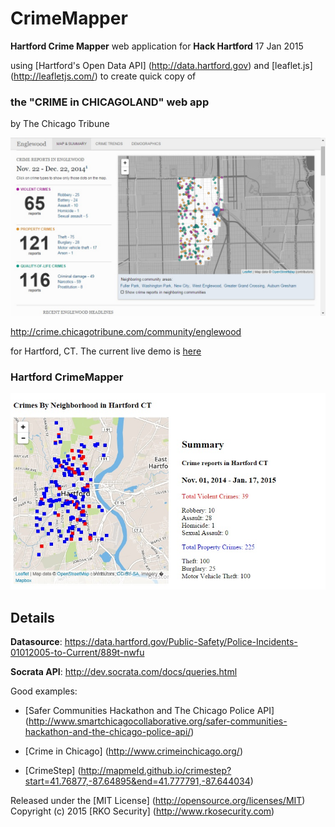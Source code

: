 # CrimeMapper
__Hartford Crime Mapper__ web application for __Hack Hartford__ 17 Jan 2015

using [Hartford's Open Data API] (http://data.hartford.gov) and [leaflet.js] (http://leafletjs.com/) to create quick copy of 
###  the "CRIME in CHICAGOLAND" web app
by The Chicago Tribune

 ![CRIME in CHICAGOLAND][app]

[app]: https://github.com/mkobar/CrimeMapper/raw/master/Crime_in_Chicagoland.jpg

 http://crime.chicagotribune.com/community/englewood
 
for Hartford, CT.  The current live demo is [here](http://mkobar.github.io/crimemapper) 

### Hartford CrimeMapper
  ![Hartford CrimeMapper][app2]

[app2]: https://github.com/mkobar/CrimeMapper/raw/master/Crime_Mapper_Hartford_CT.jpg


## Details
__Datasource__:  https://data.hartford.gov/Public-Safety/Police-Incidents-01012005-to-Current/889t-nwfu

__Socrata API__: http://dev.socrata.com/docs/queries.html

Good examples: 
 *  [Safer Communities Hackathon and The Chicago Police API] (http://www.smartchicagocollaborative.org/safer-communities-hackathon-and-the-chicago-police-api/)
  
 *  [Crime in Chicago] (http://www.crimeinchicago.org/)
  
 *  [CrimeStep] (http://mapmeld.github.io/crimestep?start=41.76877,-87.64895&end=41.777791,-87.644034)

Released under the [MIT License] (http://opensource.org/licenses/MIT)
Copyright (c) 2015 [RKO Security] (http://www.rkosecurity.com)
